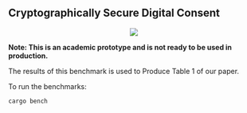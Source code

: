 ## Cryptographically Secure Digital Consent
<p align="center">
   <a href="https://github.com/bufferhe4d/ntat/blob/main/LICENSE"><img src="https://img.shields.io/badge/license-MIT-blue.svg"></a>
</p>

**Note: This is an academic prototype and is not ready to be used in production.**

The results of this benchmark is used to Produce Table 1 of our paper.


To run the benchmarks:
```
cargo bench
```
